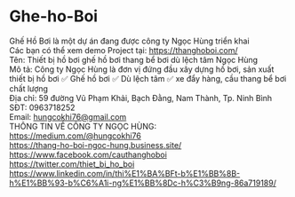 # Ghe-ho-Boi
Ghế Hồ Bơi là một dự án đang được công ty Ngọc Hùng triển khai<br/>
Các bạn có thể xem demo Project tại: https://thanghoboi.com/<br/>
Tên: Thiết bị hồ bơi ghế hồ bơi thang bể bơi dù lệch tâm Ngọc Hùng	<br/>
Mô tả:	Công ty Ngọc Hùng là đơn vị đứng đầu xây dựng hồ bơi, sản xuất thiết bị hồ bơi  ✅ Ghế hồ bơi ✅ Dù lệch tâm ✅ xe đẩy hàng, cầu thang bể bơi chất lượng	<br/>
Địa chỉ:	 59 đường Vũ Phạm Khải, Bạch Đằng, Nam Thành, Tp. Ninh Bình	<br/>
SĐT:	0963718252	<br/>
Email: 	hungcokhi76@gmail.com	<br/>
THÔNG TIN VỀ CÔNG TY NGỌC HÙNG: <br />
https://medium.com/@hungcokhi76 <br />
https://thang-ho-boi-ngoc-hung.business.site/<br />
https://www.facebook.com/cauthanghoboi<br />
https://twitter.com/thiet_bi_ho_boi<br />
https://www.linkedin.com/in/thi%E1%BA%BFt-b%E1%BB%8B-h%E1%BB%93-b%C6%A1i-ng%E1%BB%8Dc-h%C3%B9ng-86a719189/<br />
